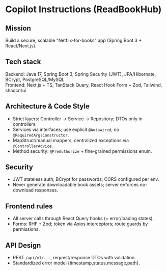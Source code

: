 # Copilot Instructions (ReadBookHub)

## Mission
Build a secure, scalable "Netflix-for-books" app (Spring Boot 3 + React/Next.js).

## Tech stack
Backend: Java 17, Spring Boot 3, Spring Security (JWT), JPA/Hibernate, BCrypt, PostgreSQL/MySQL  
Frontend: Next.js + TS, TanStack Query, React Hook Form + Zod, Tailwind, shadcn/ui

## Architecture & Code Style
- Strict layers: Controller → Service → Repository; DTOs only in controllers.
- Services via interfaces; use explicit `@Autowired`; no `@RequiredArgsConstructor`.
- MapStruct/manual mappers; centralized exceptions via `@ControllerAdvice`.
- Method security: `@PreAuthorize` + fine-grained permissions enum.

## Security
- JWT stateless auth; BCrypt for passwords; CORS configured per env.
- Never generate downloadable book assets; server enforces no-download responses.

## Frontend rules
- All server calls through React Query hooks (+ error/loading states).
- Forms: RHF + Zod; token via Axios interceptors; route guards by permissions.

## API Design
- REST `/api/v1/...`, request/response DTOs with validation.
- Standardized error model {timestamp,status,message,path}.


